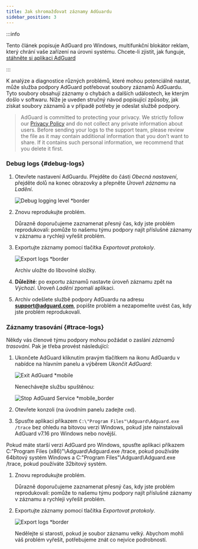 ```yaml
---
title: Jak shromažďovat záznamy AdGuardu
sidebar_position: 3
---
```


:::info

Tento článek popisuje AdGuard pro Windows, multifunkční blokátor reklam, který chrání vaše zařízení na úrovni systému. Chcete-li zjistit, jak funguje, [stáhněte si aplikaci AdGuard](https://agrd.io/download-kb-adblock)

:::

K analýze a diagnostice různých problémů, které mohou potenciálně nastat, může služba podpory AdGuard potřebovat soubory záznamů AdGuardu. Tyto soubory obsahují záznamy o chybách a dalších událostech, ke kterým došlo v softwaru. Níže je uveden stručný návod popisující způsoby, jak získat soubory záznamů a v případě potřeby je odeslat službě podpory.

> AdGuard is committed to protecting your privacy. We strictly follow our [Privacy Policy](https://adguard.com/en/privacy/windows.html) and do not collect any private information about users. Before sending your logs to the support team, please review the file as it may contain additional information that you don’t want to share. If it contains such personal information, we recommend that you delete it first.

### Debug logs {#debug-logs}

1. Otevřete nastavení AdGuardu. Přejděte do části *Obecná nastavení*, přejděte dolů na konec obrazovky a přepněte *Úroveň záznamu* na *Ladění*.

    ![Debug logging level *border](https://cdn.adtidy.org/content/kb/ad_blocker/windows/solving-problems/adg-logs-1.png)

1. Znovu reprodukujte problém.

    Důrazně doporučujeme zaznamenat přesný čas, kdy jste problém reprodukovali: pomůže to našemu týmu podpory najít příslušné záznamy v záznamu a rychleji vyřešit problém.

1. Exportujte záznamy pomocí tlačítka *Exportovat protokoly*.

    ![Export logs *border](https://cdn.adtidy.org/content/kb/ad_blocker/windows/solving-problems/adg-logs-2.png)

    Archiv uložte do libovolné složky.

1. **Důležité**: po exportu záznamů nastavte úroveň záznamu zpět na *Výchozí*. Úroveň *Ladění* zpomalí aplikaci.

1. Archiv odešlete službě podpory AdGuardu na adresu **support@adguard.com**, popište problém a nezapomeňte uvést čas, kdy jste problém reprodukovali.

### Záznamy trasování {#trace-logs}

Někdy vás členové týmu podpory mohou požádat o zaslání *záznamů trasování*. Pak je třeba provést následující:

1. Ukončete AdGuard kliknutím pravým tlačítkem na ikonu AdGuardu v nabídce na hlavním panelu a výběrem *Ukončit AdGuard*:

    ![Exit AdGuard *mobile](https://cdn.adtidy.org/content/kb/ad_blocker/windows/solving-problems/adg-logs-3.png)

    Nenechávejte službu spuštěnou:

    ![Stop AdGuard Service *mobile_border](https://cdn.adtidy.org/public/Adguard/kb/newscreenshots/En/eng_logs_4.png)

1. Otevřete konzoli (na úvodním panelu zadejte `cmd`).

1. Spusťte aplikaci příkazem `C:\"Program Files"\Adguard\Adguard.exe /trace` bez ohledu na bitovou verzi Windows, pokud jste nainstalovali AdGuard v7.16 pro Windows nebo novější.

Pokud máte starší verzi AdGuard pro Windows, spusťte aplikaci příkazem C:\"Program Files (x86)"\Adguard\Adguard.exe /trace, pokud používáte 64bitový systém Windows a C:\"Program Files"\Adguard\Adguard.exe /trace, pokud používáte 32bitový systém.

1. Znovu reprodukujte problém.

    Důrazně doporučujeme zaznamenat přesný čas, kdy jste problém reprodukovali: pomůže to našemu týmu podpory najít příslušné záznamy v záznamu a rychleji vyřešit problém.

1. Exportujte záznamy pomocí tlačítka *Exportovat protokoly*.

    ![Export logs *border](https://cdn.adtidy.org/content/kb/ad_blocker/windows/solving-problems/adg-logs-2.png)

    Nedělejte si starosti, pokud je soubor záznamu velký. Abychom mohli váš problém vyřešit, potřebujeme znát co nejvíce podrobností.
